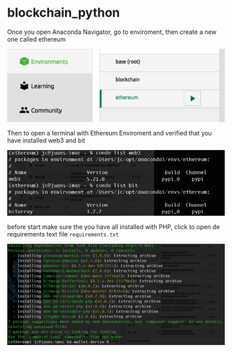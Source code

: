 # blockchain_python

Once you open Anaconda Navigator, go to enviroment, then create a new one called ethereum

![Deploy](/Images/ethereum_env.png)

Then to open a terminal with Ethereum Enviroment and verified that you have installed web3 and bit

![Deploy](/Images/web3_bit.png)

before start make sure the you have all installed with PHP, click to open de requirements text file `requirements.txt`

![Deploy](/Images/php_installed.png)

